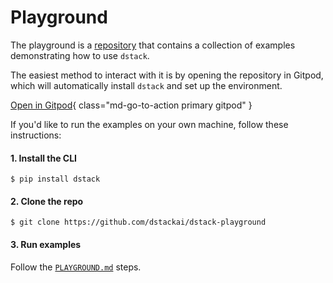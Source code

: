 # Playground

The playground is a [repository](https://github.com/dstackai/dstack-playground) that contains a collection of examples demonstrating how to use `dstack`.

The easiest method to interact with it is by opening the repository in Gitpod, which will automatically install `dstack`
and set up the environment.

[Open in Gitpod](https://gitpod.io/#github.com/dstackai/dstack-playground){ class="md-go-to-action primary gitpod" }

If you'd like to run the examples on your own machine, follow these instructions:

#### 1. Install the CLI

<div class="termy">

```shell
$ pip install dstack
```

</div>

#### 2. Clone the repo

<div class="termy">

```shell
$ git clone https://github.com/dstackai/dstack-playground
```

</div>

#### 3. Run examples

Follow the [`PLAYGROUND.md`](https://github.com/dstackai/dstack-playground/blob/main/PLAYGROUND.md) steps.